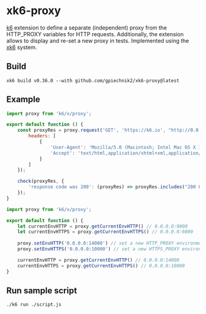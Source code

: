 # xk6-proxy
[k6](https://github.com/grafana/k6) extension to define a separate (independent) proxy from the HTTP_PROXY variables for HTTP requests. Additionally, the extension allows to display and re-set a new proxy in tests. Implemented using the
[xk6](https://github.com/grafana/xk6) system.

## Build
```shell
xk6 build v0.36.0 --with github.com/gpiechnik2/xk6-proxy@latest
```

## Example
```javascript
import proxy from 'k6/x/proxy';

export default function () {
    const proxyRes = proxy.request('GET', 'https://k6.io', "http://0.0.0.0:8080", {
        headers: [
            {
                'User-Agent': 'Mozilla/5.0 (Macintosh; Intel Mac OS X 10.9; rv:50.0) Gecko/20100101 Firefox/50.0',
                'Accept': 'text/html,application/xhtml+xml,application/xml;q=0.9,*/*;q=0.8'
            }
        ]
    });

    check(proxyRes, {
        'response code was 200': (proxyRes) => proxyRes.includes("200 OK") == true
    });
}
```

```javascript
import proxy from 'k6/x/proxy';

export default function () {
    let currentEnvHTTP = proxy.getCurrentEnvHTTP() // 0.0.0.0:9000
    let currentEnvHTTPS = proxy.getCurrentEnvHTTPS() // 0.0.0.0:6000
    
    proxy.setEnvHTTP('0.0.0.0:14000') // set a new HTTP_PROXY environment variable
    proxy.setEnvHTTPS('0.0.0.0:10000') // set a new HTTPS_PROXY environment variable

    currentEnvHTTP = proxy.getCurrentEnvHTTP() // 0.0.0.0:14000
    currentEnvHTTPS = proxy.getCurrentEnvHTTPS() // 0.0.0.0:10000
}
```

## Run sample script
```shell
./k6 run ./script.js
```
